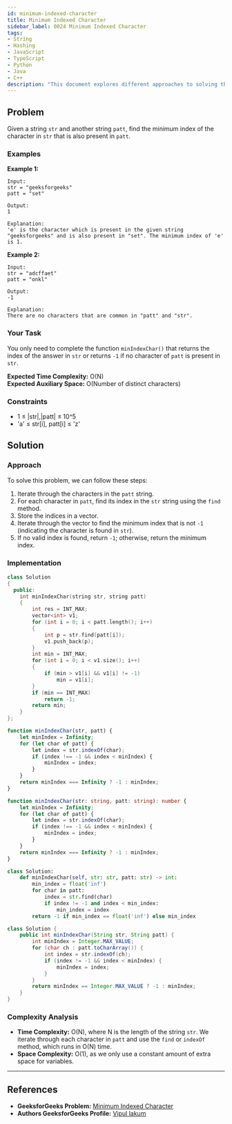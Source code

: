 ```yaml
---
id: minimum-indexed-character
title: Minimum Indexed Character
sidebar_label: 0024 Minimum Indexed Character
tags:
- String
- Hashing
- JavaScript
- TypeScript
- Python
- Java
- C++
description: "This document explores different approaches to solving the problem of finding the minimum index of a character in a string that is also present in another string, including solutions in JavaScript, TypeScript, Python, Java, and C++."
---
```


## Problem

Given a string `str` and another string `patt`, find the minimum index of the character in `str` that is also present in `patt`.

### Examples

**Example 1:**

```
Input:
str = "geeksforgeeks"
patt = "set"

Output:
1

Explanation:
'e' is the character which is present in the given string "geeksforgeeks" and is also present in "set". The minimum index of 'e' is 1.
```

**Example 2:**

```
Input:
str = "adcffaet"
patt = "onkl"

Output:
-1

Explanation:
There are no characters that are common in "patt" and "str".
```

### Your Task
You only need to complete the function `minIndexChar()` that returns the index of the answer in `str` or returns `-1` if no character of `patt` is present in `str`.

**Expected Time Complexity:** O(N)  
**Expected Auxiliary Space:** O(Number of distinct characters)

### Constraints
- 1 ≤ |str|,|patt| ≤ 10^5
- 'a' ≤ str[i], patt[i] ≤ 'z'

## Solution

### Approach

To solve this problem, we can follow these steps:

1. Iterate through the characters in the `patt` string.
2. For each character in `patt`, find its index in the `str` string using the `find` method.
3. Store the indices in a vector.
4. Iterate through the vector to find the minimum index that is not `-1` (indicating the character is found in `str`).
5. If no valid index is found, return `-1`; otherwise, return the minimum index.

### Implementation

<Tabs>
  <TabItem value="cpp" label="C++">

```cpp
class Solution
{
  public:
    int minIndexChar(string str, string patt)
    {
        int res = INT_MAX;
        vector<int> v1;
        for (int i = 0; i < patt.length(); i++)
        {
            int p = str.find(patt[i]);
            v1.push_back(p);
        }
        int min = INT_MAX;
        for (int i = 0; i < v1.size(); i++)
        {
            if (min > v1[i] && v1[i] != -1)
                min = v1[i];
        }
        if (min == INT_MAX)
            return -1;
        return min;
    }
};
```

  </TabItem>
  <TabItem value="javascript" label="JavaScript">

```javascript
function minIndexChar(str, patt) {
    let minIndex = Infinity;
    for (let char of patt) {
        let index = str.indexOf(char);
        if (index !== -1 && index < minIndex) {
            minIndex = index;
        }
    }
    return minIndex === Infinity ? -1 : minIndex;
}
```

  </TabItem>
  <TabItem value="typescript" label="TypeScript">

```typescript
function minIndexChar(str: string, patt: string): number {
    let minIndex = Infinity;
    for (let char of patt) {
        let index = str.indexOf(char);
        if (index !== -1 && index < minIndex) {
            minIndex = index;
        }
    }
    return minIndex === Infinity ? -1 : minIndex;
}
```

  </TabItem>
  <TabItem value="python" label="Python">

```python
class Solution:
    def minIndexChar(self, str: str, patt: str) -> int:
        min_index = float('inf')
        for char in patt:
            index = str.find(char)
            if index != -1 and index < min_index:
                min_index = index
        return -1 if min_index == float('inf') else min_index
```

  </TabItem>
  <TabItem value="java" label="Java">

```java
class Solution {
    public int minIndexChar(String str, String patt) {
        int minIndex = Integer.MAX_VALUE;
        for (char ch : patt.toCharArray()) {
            int index = str.indexOf(ch);
            if (index != -1 && index < minIndex) {
                minIndex = index;
            }
        }
        return minIndex == Integer.MAX_VALUE ? -1 : minIndex;
    }
}
```

  </TabItem>
</Tabs>

### Complexity Analysis

- **Time Complexity:** O(N), where N is the length of the string `str`. We iterate through each character in `patt` and use the `find` or `indexOf` method, which runs in O(N) time.
- **Space Complexity:** O(1), as we only use a constant amount of extra space for variables.

---

## References

- **GeeksforGeeks Problem:** [Minimum Indexed Character](https://www.geeksforgeeks.org/minimum-indexed-character/)
- **Authors GeeksforGeeks Profile:** [Vipul lakum](https://www.geeksforgeeks.org/user/lakumvipwjge/)